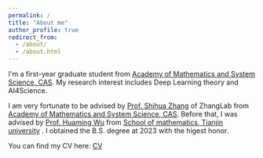 ```yaml
---
permalink: /
title: "About me"
author_profile: true
redirect_from: 
  - /about/
  - /about.html
---
```


I'm a first-year graduate student from [Academy of Mathematics and System Science, CAS](http://www.amss.cas.cn). My research interest includes Deep Learning theory and AI4Science.

I am very fortunate to be advised by [Prof. Shihua Zhang](https://people.ucas.ac.cn/~zsh) of ZhangLab from [Academy of Mathematics and System Science, CAS](http://www.amss.cas.cn). Before that, I was advised by [Prof. Huaming Wu](http://cam.tju.edu.cn/homepage/wuhuaming/) from [School of mathematics, Tianjin university](http://math.tju.edu.cn) . I obtained the B.S. degree at 2023 with the higest honor.

You can find my CV here: [CV](https://xiayangli2301.github.io/files/Xia-Yang_Li_CV.pdf)

